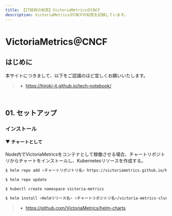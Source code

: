 ```yaml
---
title: 【IT技術の知見】VictoriaMetrics＠CNCF
description: VictoriaMetrics＠CNCFの知見を記録しています。
---
```


# VictoriaMetrics＠CNCF

## はじめに

本サイトにつきまして、以下をご認識のほど宜しくお願いいたします。

> - https://hiroki-it.github.io/tech-notebook/

<br>

## 01. セットアップ

### インストール

#### ▼ チャートとして

Node内でVictoriaMetricsをコンテナとして稼働させる場合、チャートリポジトリからチャートをインストールし、Kubernetesリソースを作成する。

```bash
$ helm repo add <チャートリポジトリ名> https://victoriametrics.github.io/helm-charts/

$ helm repo update

$ kubectl create namespace victoria-metrics

$ helm install <Helmリリース名> <チャートリポジトリ名>/victoria-metrics-cluster -n victoria-metrics --version <バージョンタグ>
```

> - https://github.com/VictoriaMetrics/helm-charts

<br>

